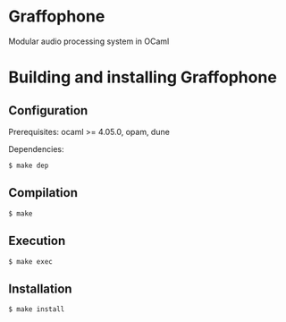 # Graffophone
Modular audio processing system in OCaml


Building and installing Graffophone
==============================


Configuration
-------------

Prerequisites: ocaml >= 4.05.0, opam, dune

Dependencies:

    $ make dep


Compilation
-----------

    $ make


Execution
---------

    $ make exec


Installation
------------

    $ make install 

